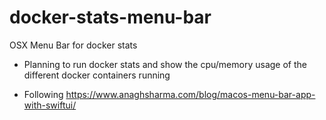 # docker-stats-menu-bar
OSX Menu Bar for docker stats

- Planning to run docker stats and show the cpu/memory usage of the different docker containers running

- Following https://www.anaghsharma.com/blog/macos-menu-bar-app-with-swiftui/
